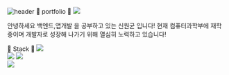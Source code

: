 ![header](https://capsule-render.vercel.app/api?type=cylinder&color=auto&height=300&section=header&text=Hello!%20안녕하세요!&fontSize=90)
:page_with_curl: portfolio :page_with_curl:
<a href="https://sok5188.github.io/"><img src="https://img.shields.io/badge/Github_page-gray?style=for-the-badge&logo=githubpages&logoColor=#222222"></a>

안녕하세요
백엔드,앱개발 을 공부하고 있는 신원균 입니다!
현재 컴퓨터과학부에 재학 중이며 개발자로 성장해 나가기 위해 열심히 노력하고 있습니다! 

:punch: Stack :punch:
<img src="https://img.shields.io/badge/Node.js-#339933?style=for-the-badge&logo=node.js&logoColor=#339933">    
<img src="https://img.shields.io/badge/Kotlin-#7F52FF?style=for-the-badge&logo=Kotlin&logoColor=#7F52FF">
<img src="https://img.shields.io/badge/C-#A8B9CC?style=for-the-badge&logo=C&logoColor=#A8B9CC">  
<img src="https://img.shields.io/badge/C++-#00599C?style=for-the-badge&logo=C++&logoColor=#00599C">   




